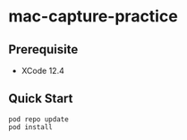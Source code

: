 # mac-capture-practice

## Prerequisite

- XCode 12.4

## Quick Start

```
pod repo update
pod install
```
